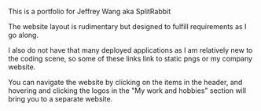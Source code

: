 This is a portfolio for Jeffrey Wang aka SplitRabbit

The website layout is rudimentary but designed to fulfill requirements as I go along.

I also do not have that many deployed applications as I am relatively new to the coding scene, so some of these links link to static pngs or my company website.

You can navigate the website by clicking on the items in the header, and hovering and clicking the logos in the "My work and hobbies" section will bring you to a separate website.
